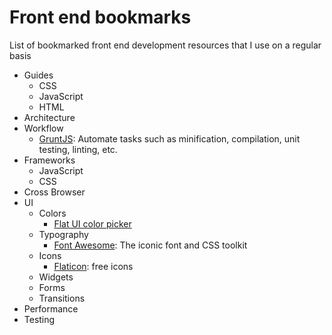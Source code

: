 # Front end bookmarks
List of bookmarked front end development resources that I use on a regular basis

+ Guides
  + CSS
  + JavaScript
  + HTML
+ Architecture
+ Workflow
  + [GruntJS](http://gruntjs.com/): Automate tasks such as minification, compilation, unit testing, linting, etc.
+ Frameworks
  + JavaScript
  + CSS
+ Cross Browser
+ UI
  + Colors
    + [Flat UI color picker](http://bootflat.github.io/color-picker.html)
  + Typography
    + [Font Awesome](https://fortawesome.github.io/Font-Awesome/): The iconic font and CSS toolkit
  + Icons
    + [Flaticon](http://www.flaticon.com/): free icons
  + Widgets
  + Forms
  + Transitions
+ Performance
+ Testing


